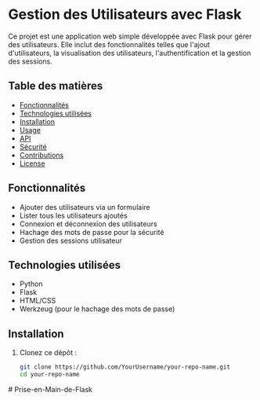# Gestion des Utilisateurs avec Flask

Ce projet est une application web simple développée avec Flask pour gérer des utilisateurs. Elle inclut des fonctionnalités telles que l'ajout d'utilisateurs, la visualisation des utilisateurs, l'authentification et la gestion des sessions.

## Table des matières

- [Fonctionnalités](#fonctionnalités)
- [Technologies utilisées](#technologies-utilisées)
- [Installation](#installation)
- [Usage](#usage)
- [API](#api)
- [Sécurité](#sécurité)
- [Contributions](#contributions)
- [License](#license)

## Fonctionnalités

- Ajouter des utilisateurs via un formulaire
- Lister tous les utilisateurs ajoutés
- Connexion et déconnexion des utilisateurs
- Hachage des mots de passe pour la sécurité
- Gestion des sessions utilisateur

## Technologies utilisées

- Python
- Flask
- HTML/CSS
- Werkzeug (pour le hachage des mots de passe)

## Installation

1. Clonez ce dépôt :
   ```bash
   git clone https://github.com/YourUsername/your-repo-name.git
   cd your-repo-name
#   P r i s e - e n - M a i n - d e - F l a s k  
 